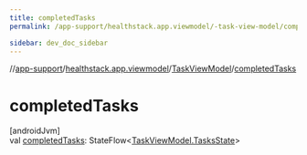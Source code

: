 ```yaml
---
title: completedTasks
permalink: /app-support/healthstack.app.viewmodel/-task-view-model/completed-tasks.html

sidebar: dev_doc_sidebar
---
```

//[app-support](../../../index.html)/[healthstack.app.viewmodel](../index.html)/[TaskViewModel](index.html)/[completedTasks](completed-tasks.html)



# completedTasks



[androidJvm]\
val [completedTasks](completed-tasks.html): StateFlow&lt;[TaskViewModel.TasksState](-tasks-state/index.html)&gt;




